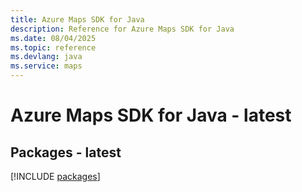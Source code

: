 ```yaml
---
title: Azure Maps SDK for Java
description: Reference for Azure Maps SDK for Java
ms.date: 08/04/2025
ms.topic: reference
ms.devlang: java
ms.service: maps
---
```

# Azure Maps SDK for Java - latest
## Packages - latest
[!INCLUDE [packages](maps-index.md)]